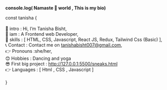 <b>console.log( Namaste 🙏 world , This is my bio)</b>

const tanisha { </br>
</br>
 👋 intro :  Hi, I’m Tanisha Bisht, </br>
 👀 iam   : A Frontend web Developer,</br>
 📝 skills : [ HTML, CSS, Javascript, React JS, Redux, Tailwind Css (Basic) ],</br>
 📞 Contact : Contact me on tanishabisht007@gmail.com,</br>
 👉 Pronouns :she/her,</br>
 😊 Hobbies : Dancing and yoga</br>
 😎  First big project : http://127.0.0.1:5500/sneaks.html </br>
 👉  Languages : [ Html , CSS , Javascript ] </br>
 </br>
  }
 
  





<!---
tanishabisht0707/tanishabisht0707 is a ✨ special ✨ repository because its `README.md` (this file) appears on your GitHub profile.
You can click the Preview link to take a look at your changes.
--->
